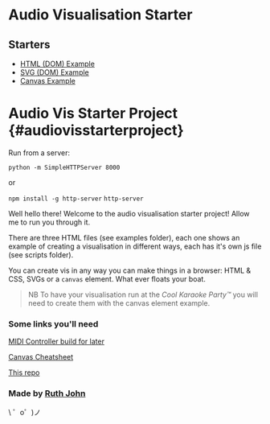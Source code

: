Audio Visualisation Starter
==========================

Starters
--------

-   [HTML (DOM) Example](examples/htmlcss.html)
-   [SVG (DOM) Example](examples/svg.html)
-   [Canvas Example](examples/canvas.html)

Audio Vis Starter Project {#audiovisstarterproject}
=========================

Run from a server:

`python -m SimpleHTTPServer 8000`

or

`npm install -g http-server`
`http-server`

Well hello there! Welcome to the audio visualisation starter project!
Allow me to run you through it.

There are three HTML files (see examples folder), each one shows an
example of creating a visualisation in different ways, each has it's own
js file (see scripts folder).

You can create vis in any way you can make things in a browser: HTML &
CSS, SVGs or a `canvas` element. What ever floats your boat.

> NB To have your visualisation run at the *Cool Karaoke Party™* you
> will need to create them with the canvas element example.

### Some links you'll need

[MIDI Controller build for
later](https://github.com/monteslu/nodeart2019)

[Canvas
Cheatsheet](https://simon.html5.org/dump/html5-canvas-cheat-sheet.html)

[This repo](https://github.com/Rumyra/audioVisStarter)

### Made by [Ruth John](https://twitter.com/Rumyra)

\\ ゜o゜)ノ
